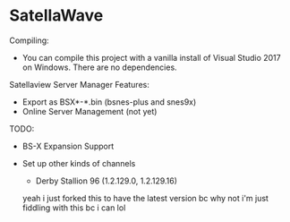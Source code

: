 SatellaWave
========

Compiling:
- You can compile this project with a vanilla install of Visual Studio 2017 on Windows. There are no dependencies.

Satellaview Server Manager
Features:
- Export as BSX*-*.bin (bsnes-plus and snes9x)
- Online Server Management (not yet)

TODO:
- BS-X Expansion Support
- Set up other kinds of channels
  - Derby Stallion 96 (1.2.129.0, 1.2.129.16)
  
  yeah i just forked this to have the latest version bc why not
i'm just fiddling with this bc i can lol
